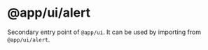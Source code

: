 # @app/ui/alert

Secondary entry point of `@app/ui`. It can be used by importing from `@app/ui/alert`.
